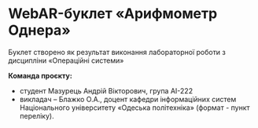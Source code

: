 # WebAR-буклет «Арифмометр Однера»
Буклет створено як результат виконання лабораторної роботи з дисципліни
«Операційні системи» 

**Команда проєкту:**
- студент Мазурець Андрій Вікторович, група AI-222
- викладач – Блажко О.А., доцент кафедри інформаційних систем Національного
університету «Одеська політехніка» (формат - пункт переліку).
